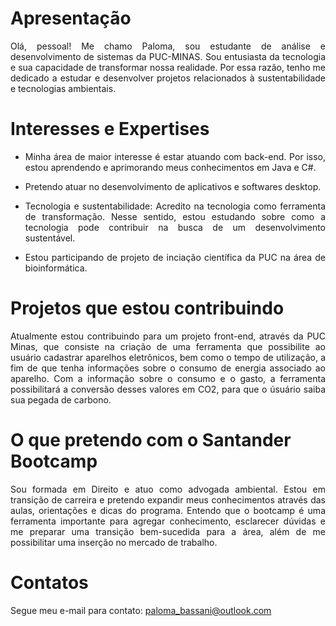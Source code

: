 # Apresentação
<div align="justify">
Olá, pessoal! Me chamo Paloma, sou estudante de análise e desenvolvimento de sistemas da PUC-MINAS. Sou entusiasta da tecnologia e sua capacidade de transformar nossa realidade. Por essa razão, tenho me dedicado a estudar e desenvolver projetos relacionados à sustentabilidade e tecnologias ambientais. 
<br/>
</div>

# Interesses e Expertises 
<div align="justify">

+	Minha área de maior interesse é estar atuando com back-end. Por isso, estou aprendendo e aprimorando meus conhecimentos em Java e C#. 

+	Pretendo atuar no desenvolvimento de aplicativos e softwares desktop.
  
+	Tecnologia e sustentabilidade: Acredito na tecnologia como ferramenta de transformação. Nesse sentido, estou estudando sobre como a tecnologia pode contribuir na busca de um desenvolvimento  sustentável. 

+	Estou participando de projeto de inciação científica da PUC na área de bioinformática. 
</div>

# Projetos que estou contribuindo
<div align="justify">
Atualmente estou contribuindo para um projeto front-end, através da PUC Minas, que consiste na criação de uma ferramenta que possibilite ao usuário cadastrar aparelhos eletrônicos, bem como o tempo de utilização, a fim de que tenha informações sobre o consumo de energia associado ao aparelho. Com a informação sobre o consumo e o gasto, a ferramenta possibilitará a conversão desses valores em CO2, para que o úsuário saiba sua pegada de carbono. 
<br/>
</div>

# O que pretendo com o Santander Bootcamp
<div align="justify">
Sou formada em Direito e atuo como advogada ambiental. Estou em transição de carreira e pretendo expandir meus conhecimentos através das aulas, orientações e dicas do programa. Entendo que o bootcamp é uma ferramenta importante para agregar conhecimento, esclarecer dúvidas e me preparar uma transição bem-sucedida para a área, além de me possibilitar uma inserção no mercado de trabalho. 
<br/>
</div>

# Contatos
<div align="justify">
Segue meu e-mail para contato: <a href="mailto:paloma_bassani@outlook.com>">paloma_bassani@outlook.com</a>
<br/>
</div>

